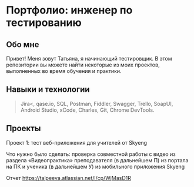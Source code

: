 # Портфолио: инженер по тестированию

## Обо мне

Привет! Меня зовут Татьяна, я начинающий тестировщик.
В этом репозитории вы можете найти некоторые из моих проектов, выполненных во время обучения и практики.

## Навыки и технологии
> Jira<, qase.io, SQL, Postman, Fiddler, Swagger, Trello,
SoapUI, Android Studio, xCode, Charles, Git, Chrome DevTools.

## Проекты
Проект 1: тест веб-приложения для учителей от Skyeng

Что нужно было сделать:
проверка совместной работы с видео из раздела «Видеопрактика» преподавателя (в дальнейшем П) из портала на ПК и ученика (в дальнейшем У) из мобильного приложения Skyeng





Отчет
https://talpeeva.atlassian.net/l/cp/WjMasD1R 
